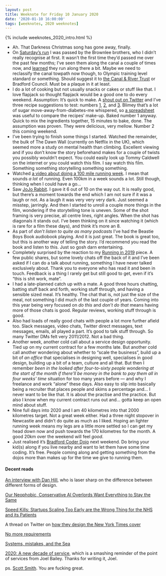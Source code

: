 ```yaml
---
layout: post
title: Weeknote for Friday 10 January 2020
date: '2020-01-10 16:00:00'
tags: [weeknotes, 2020 weeknotes]
---
```

{% include weeknotes_2020_intro.html %}

* Ah. That Darkness Christmas song has gone away, finally.
* On [Saturday’s run](https://www.strava.com/activities/2980350401) I was passed by the Brownlee brothers, who I didn’t really recognise at first. It wasn’t the first time they’d passed me over the past few months; I’ve seen them along the canal a couple of times now, and [learned](https://www.youtube.com/watch?v=BrWWLYnxTW8&t=28s) they run along there a bit. Maybe we need to reclassify the canal towpath now though, to Olympic training level standard or something. Should suggest it to [the Canal &amp; River Trust](https://canalrivertrust.org.uk) or Bradford Council. Must be a plaque in it at least.
* I do a lot of cooking but not usually snacks or cakes or stuff like that. I love flapjack so thought flapjack would be a good one to do every weekend. Assumption: It’s quick to make. A [shout out on Twitter](https://twitter.com/ermlikeyeah/status/1213011595388956672?s=21) and I’ve three recipe suggestions to test: numbers [1](https://www.bbcgoodfood.com/recipes/yummy-golden-syrup-flapjacks), [2](https://www.deliaonline.com/recipes/collections/biscuits-and-cookies/flapjacks), and [3](https://twitter.com/freerange_inc/status/1213012484828712960?s=21). Blimey that’s a lot of sugar move-away-from-diabetes-me whispered, so [a spreadsheet](https://www.icloud.com/numbers/0KFZBIxnks0nkYo9aPPMtj67A#Flapjack) was useful to compare the recipes’ make-up. Baked number 1 anyway. Quick to mix the ingredients together, 15 minutes to bake, done. The assumption was proven. They were delicious, very mellow. Number 2 this coming weekend.
* I’ve been trying to finish some things I started. Watched the remainder, the bulk of The Dawn Wall (currently on Netflix in the UK), which seemed more a study on mental health than climbing. Excellent viewing and if you don’t know the story beforehand makes for a couple of twists you possibly wouldn’t expect. You could easily look up Tommy Caldwell on the internet or you could watch this film. I say watch this film. Something something storytelling something something.
* Watched [a video about doing a 100 mile running week](https://youtu.be/HgUjlaYMOro). I mean that sounds _a lot_ of running. Even 100km in a week sounds a lot. Still though, thinking when I could have a go...
* Saw [JoJo Rabbit](https://www.imdb.com/title/tt2584384/). I gave it 6 out of 10 on the way out. It is really good, but there’s a moment towards the end which I am not sure if it was a laugh or not. As a laugh it was very very very dark. Just seemed a misstep, jarringly. And then I started to unroll a couple more things in the film, wondering if the storytelling tone is uneven. Some of the shot framing is very precise, all  centre lines, right angles. When the shot has diagonals it stands out. I’ve been thinking on it since watching it (which is rare for a film these days), and think it’s more an 8.
* As part of _don’t listen to quite as many podcasts_ I’ve had the Beastie Boys Book audiobook playing. And it is just great. The book is great too, but this is another way of telling the story. I’d recommend you read the book and listen to this. Just so gosh darn entertaining.
* Completely surprised by the reaction to my [Running in 2019](https://www.ermlikeyeah.com/2019-running/) piece. A few public shares, but some lovely chats off the back of it and I’ve been asked if I can do a talk about running, something I have never talked exclusively about. Thank you to everyone who has read it and been in touch. Feedback is a thing I rarely get but still good to get, even if it’s “this is shit work, mate”.
* I had a late-planned catch up with a mate. A good three hours chatting, batting stuff back and forth, working stuff through, and having a sensible sized meal. It’s healthy. The chat that is, not just the size of the meal, not something I did much of the last couple of years. Coming into this year being very focused on _do this_ and _don’t do that_ means having more of those chats is good. Regular reviews, working stuff through is good.
* Also had loads of really good chats with people a lot more further afield too. Slack messages, video chats, Twitter direct messages, text messages, emails, all played a part. It’s good to talk stuff through. So many Twitter DMs felt very 2011/2012. Not a bad thing.
* Another week, another cold call about a service design opportunity. Tied up on my current contract for a few months late. But another cold call another wondering about whether to “scale the business”, build up a bit of _an office_ that specialises in designing well, specialises in good design, building up a bit of a team, culture and all that. But then I remember _been in the looked after four-to-sixty people wondering at the start of the month if there’ll be money in the bank to pay them all in four weeks’ time_ situation for too many years before — and why I freelance and work “alone” these days. Also easy to slip into basically being a recruiter that places people and skims a percentage and... I never want to be like that. It is about the practise and the practice. But also I know when my current contract runs out and... gotta keep an open mind about stuff.
* Nine full days into 2020 and I am 40 kilometres into that 2000 kilometres target. Not a great week either. Had a three night stopover in Newcastle and didn’t do quite as much as I liked. Hoping an lighter running week means my legs are a little more settled so I can get my head down now and push towards the 170 kilometres for the month. A good 20km over the weekend will feel _good_.
* Just realised it’s [Bradford Coder Dojo](https://bradford-coderdojo.github.io) next weekend. Do bring your kid(s) along if you live nearby and want to let them have some time coding. It’s free. People coming along and getting something from the dojos more than makes up for the time we give to running them.


#### Decent reads

[An interview with Dan Hill](https://medium.com/dark-matter-and-trojan-horses/change-the-model-an-interview-about-drip-feeding-culture-change-via-strategic-design-305e5b433faa), who is laser sharp on the difference between different forms of design.

[Our Neophobic, Conservative AI Overlords Want Everything to Stay the Same](http://blog.lareviewofbooks.org/provocations/neophobic-conservative-ai-overlords-want-everything-stay/)

[Speed Kills: Startups Scaling Too Early are the Wrong Thing for the NHS and its Patients](https://medium.com/@iDrSunny/speed-kills-startups-scaling-too-early-are-the-wrong-thing-for-the-nhs-and-its-patients-488d8552ac37)

A thread on Twitter on [how they design the New York Times cover](https://twitter.com/jcrutchmer/status/1213297320277794816?s=21)

[No more requirements](http://www.themoderniststudio.com/2020/01/01/no-more-requirements/)

[Systems, mistakes, and the Sea](https://www.robinrendle.com/essays/systems-mistakes-and-the-sea)

[2020: A new decade of service](https://medium.com/@joelbaileyuk/2020-a-new-decade-of-service-832f0a333732), which is a smashing reminder of the point of services from Joel Bailey. Thanks for writing it, Joel.

ps. [Scott Smith](https://twitter.com/NoCarsScott). You are fucking great.
